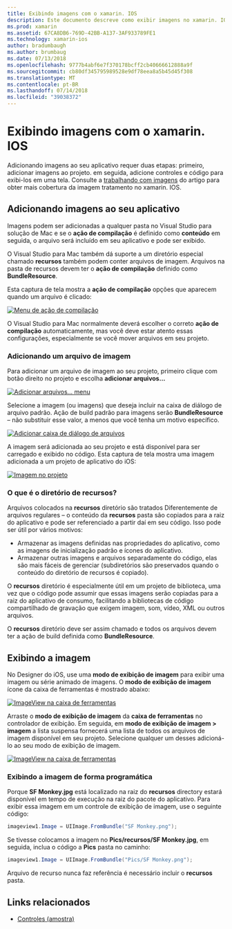 ```yaml
---
title: Exibindo imagens com o xamarin. IOS
description: Este documento descreve como exibir imagens no xamarin. IOS. Ele aborda a adição de imagens a um aplicativo programaticamente ou por meio do Designer do iOS.
ms.prod: xamarin
ms.assetid: 67CA8DB6-769D-42BB-A137-3AF933789FE1
ms.technology: xamarin-ios
author: bradumbaugh
ms.author: brumbaug
ms.date: 07/13/2018
ms.openlocfilehash: 9777b4abf6e7f370178bcff2cb40666612888a9f
ms.sourcegitcommit: cb80df345795989528e9df78eea8a5b45d45f308
ms.translationtype: MT
ms.contentlocale: pt-BR
ms.lasthandoff: 07/14/2018
ms.locfileid: "39038372"
---
```

# <a name="displaying-images-with-xamarinios"></a>Exibindo imagens com o xamarin. IOS

Adicionando imagens ao seu aplicativo requer duas etapas: primeiro, adicionar imagens ao projeto. em seguida, adicione controles e código para exibi-los em uma tela. Consulte a [trabalhando com imagens](~/ios/app-fundamentals/images-icons/index.md) do artigo para obter mais cobertura da imagem tratamento no xamarin. IOS.

## <a name="adding-images-to-your-app"></a>Adicionando imagens ao seu aplicativo

Imagens podem ser adicionadas a qualquer pasta no Visual Studio para solução de Mac e se o **ação de compilação** é definido como **conteúdo** em seguida, o arquivo será incluído em seu aplicativo e pode ser exibido.

O Visual Studio para Mac também dá suporte a um diretório especial chamado **recursos** também podem conter arquivos de imagem. Arquivos na pasta de recursos devem ter o **ação de compilação** definido como **BundleResource**.

Esta captura de tela mostra a **ação de compilação** opções que aparecem quando um arquivo é clicado:

 [![](image-images/image30a.png "Menu de ação de compilação")](image-images/image30a.png#lightbox)

O Visual Studio para Mac normalmente deverá escolher o correto **ação de compilação** automaticamente, mas você deve estar atento essas configurações, especialmente se você mover arquivos em seu projeto.

### <a name="adding-an-image-file"></a>Adicionando um arquivo de imagem

Para adicionar um arquivo de imagem ao seu projeto, primeiro clique com botão direito no projeto e escolha **adicionar arquivos...**

 [![](image-images/image31a.png "Adicionar arquivos... menu")](image-images/image31a.png#lightbox)

Selecione a imagem (ou imagens) que deseja incluir na caixa de diálogo de arquivo padrão. Ação de build padrão para imagens serão **BundleResource** – não substituir esse valor, a menos que você tenha um motivo específico.

 [![](image-images/image32a.png "Adicionar caixa de diálogo de arquivos")](image-images/image32a.png#lightbox)

A imagem será adicionada ao seu projeto e está disponível para ser carregado e exibido no código. Esta captura de tela mostra uma imagem adicionada a um projeto de aplicativo do iOS:

 [![](image-images/image33a.png "Imagem no projeto")](image-images/image33a.png#lightbox)

### <a name="what-is-the-resources-directory"></a>O que é o diretório de recursos?

Arquivos colocados na **recursos** diretório são tratados Diferentemente de arquivos regulares – o conteúdo da **recursos** pasta são copiados para a raiz do aplicativo e pode ser referenciado a partir daí em seu código. Isso pode ser útil por vários motivos:

-  Armazenar as imagens definidas nas propriedades do aplicativo, como as imagens de inicialização padrão e ícones do aplicativo.
-  Armazenar outras imagens e arquivos separadamente do código, elas são mais fáceis de gerenciar (subdiretórios são preservados quando o conteúdo do diretório de recursos é copiado).


O **recursos** diretório é especialmente útil em um projeto de biblioteca, uma vez que o código pode assumir que essas imagens serão copiadas para a raiz do aplicativo de consumo, facilitando a bibliotecas de código compartilhado de gravação que exigem imagem, som, vídeo, XML ou outros arquivos.

O **recursos** diretório deve ser assim chamado e todos os arquivos devem ter a ação de build definida como **BundleResource**.

## <a name="displaying-the-image"></a>Exibindo a imagem

No Designer do iOS, use uma **modo de exibição de imagem** para exibir uma imagem ou série animado de imagens. O **modo de exibição de imagem** ícone da caixa de ferramentas é mostrado abaixo:

 [![](image-images/image35a.png "ImageView na caixa de ferramentas")](image-images/image35.png#lightbox)

Arraste o **modo de exibição de imagem** da **caixa de ferramentas** no controlador de exibição. Em seguida, em **modo de exibição de imagem > imagem** a lista suspensa fornecerá uma lista de todos os arquivos de imagem disponível em seu projeto. Selecione qualquer um desses adicioná-lo ao seu modo de exibição de imagem.

 [![](image-images/image36a.png "ImageView na caixa de ferramentas")](image-images/image36.png#lightbox)

### <a name="displaying-the-image-programmatically"></a>Exibindo a imagem de forma programática

Porque **SF Monkey.jpg** está localizado na raiz do **recursos** directory estará disponível em tempo de execução na raiz do pacote do aplicativo. Para exibir essa imagem em um controle de exibição de imagem, use o seguinte código:

```csharp
imageview1.Image = UIImage.FromBundle("SF Monkey.png");
```

Se tivesse colocamos a imagem no **Pics/recursos/SF Monkey.jpg**, em seguida, inclua o código a **Pics** pasta no caminho:

```csharp
imageview1.Image = UIImage.FromBundle("Pics/SF Monkey.png");
```

Arquivo de recurso nunca faz referência é necessário incluir o **recursos** pasta.

## <a name="related-links"></a>Links relacionados

- [Controles (amostra)](https://developer.xamarin.com/samples/Controls/)
